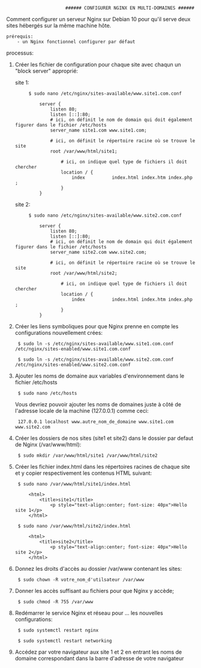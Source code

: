                           ###### CONFIGURER NGINX EN MULTI-DOMAINES ######



Comment configurer un serveur Nginx sur Debian 10 pour qu'il serve deux sites hébergés sur la même machine hôte.

    prérequis:
        - un Nginx fonctionnel configurer par défaut

processus:

1) Créer les fichier de configuration pour chaque site avec chaqun un "block server" approprié:
        
      site 1:
        
            $ sudo nano /etc/nginx/sites-available/www.site1.com.conf

                server {
                    listen 80;
                    listen [::]:80;
                    # ici, on définit le nom de domain qui doit également figurer dans le fichier /etc/hosts
                    server_name site1.com www.site1.com;

                    # ici, on définit le répertoire racine où se trouve le site
                    root /var/www/html/site1;

                        # ici, on indique quel type de fichiers il doit chercher
                        location / {
                            index          index.html index.htm index.php ;
                        }
                }   

      site 2:
        
            $ sudo nano /etc/nginx/sites-available/www.site2.com.conf
                    
                server {
                    listen 80;
                    listen [::]:80;
                    # ici, on définit le nom de domain qui doit également figurer dans le fichier /etc/hosts
                    server_name site2.com www.site2.com;

                    # ici, on définit le répertoire racine où se trouve le site
                    root /var/www/html/site2;

                        # ici, on indique quel type de fichiers il doit chercher
                        location / {
                            index          index.html index.htm index.php ;
                        }
                }

2) Créer les liens symboliques pour que Nginx prenne en compte les configurations nouvellement crées:

        $ sudo ln -s /etc/nginx/sites-available/www.site1.com.conf /etc/nginx/sites-enabled/www.site1.com.conf

        $ sudo ln -s /etc/nginx/sites-available/www.site2.com.conf /etc/nginx/sites-enabled/www.site2.com.conf

3) Ajouter les noms de domaine aux variables d'environnement dans le fichier /etc/hosts

        $ sudo nano /etc/hosts

    Vous devriez pouvoir ajouter les noms de domaines juste à côté de l'adresse locale de la machine (127.0.0.1) comme ceci:

        127.0.0.1 localhost www.autre_nom_de_domaine www.site1.com www.site2.com

4) Créer les dossiers de nos sites (site1 et site2) dans le dossier par defaut de Nginx (/var/www/html):

        $ sudo mkdir /var/www/html/site1 /var/www/html/site2

5) Créer les fichier index.html dans les répertoires racines de chaque site et y copier respectivement les contenus HTML suivant:

        $ sudo nano /var/www/html/site1/index.html

            <html>
                <title>site1</title>
                    <p style="text-align:center; font-size: 40px">Hello site 1</p>
            </html>

        $ sudo nano /var/www/html/site2/index.html

            <html>
                <title>site2</title>
                    <p style="text-align:center; font-size: 40px">Hello site 2</p>
            </html>

6) Donnez les droits d'accès au dossier /var/www contenant les sites:

        $ sudo chown -R votre_nom_d'utilsateur /var/www
    
7) Donner les accès suffisant au fichiers pour que Nginx y accède;

        $ sudo chmod -R 755 /var/www

8) Redémarrer le service Nginx et réseau pour ... les nouvelles configurations:

        $ sudo systemctl restart nginx

        $ sudo systemctl restart networking

9) Accédez par votre navigateur aux site 1 et 2 en entrant les noms de domaine correspondant dans la barre d'adresse de votre navigateur
